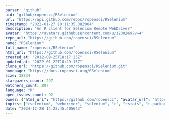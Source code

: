 ```yaml
---
parser: "github"
uid: "github/ropensci/RSelenium"
url: "https://api.github.com/repos/ropensci/RSelenium"
timestamp: "2022-01-27 10:11:35.082904"
description: "An R client for Selenium Remote WebDriver"
avatar: "https://avatars.githubusercontent.com/u/1200269?v=4"
repo_url: "https://github.com/ropensci/RSelenium"
name: "RSelenium"
full_name: "ropensci/RSelenium"
html_url: "https://github.com/ropensci/RSelenium"
created_at: "2012-09-25T18:17:25Z"
updated_at: "2022-01-22T18:29:15Z"
clone_url: "https://github.com/ropensci/RSelenium.git"
homepage: "https://docs.ropensci.org/RSelenium"
size: 38834
stargazers_count: 297
watchers_count: 297
language: "R"
open_issues_count: 92
owner: {"html_url": "https://github.com/ropensci", "avatar_url": "https://avatars.githubusercontent.com/u/1200269?v=4", "login": "ropensci", "type": "Organization"}
topics: ["rselenium", "webdriver", "selenium", "r", "rstats", "r-package", "http-tools"]
date: "2024-12-28 14:23:45.405643"
---
```

